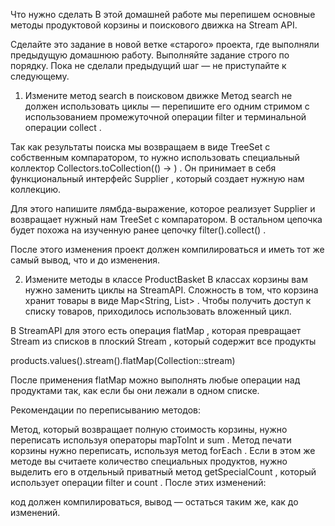 Что нужно сделать
В этой домашней работе мы перепишем основные методы продуктовой корзины и поискового движка на Stream API.

Сделайте это задание в новой ветке «старого» проекта, где выполняли предыдущую домашнюю работу. Выполняйте задание строго по порядку. Пока не сделали предыдущий шаг — не приступайте к следующему.

1. Измените метод search в поисковом движке
   Метод
   search
   не должен использовать циклы — перепишите его одним стримом с использованием промежуточной операции
   filter
   и терминальной операции
   collect
   .

Так как результаты поиска мы возвращаем в виде
TreeSet
с собственным компаратором, то нужно использовать специальный коллектор
Collectors.toCollection(() → )
. Он принимает в себя функциональный интерфейс
Supplier<Collection>
, который создает нужную нам коллекцию.

Для этого напишите лямбда-выражение, которое реализует
Supplier
и возвращает нужный нам
TreeSet
с компаратором. В остальном цепочка будет похожа на изученную ранее цепочку
filter().collect()
.

После этого изменения проект должен компилироваться и иметь тот же самый вывод, что и до изменения.

2. Измените методы в классе ProductBasket
   В классах корзины вам нужно заменить циклы на StreamAPI. Сложность в том, что корзина хранит товары в виде
   Map<String, List<Product>>
   . Чтобы получить доступ к списку товаров, приходилось использовать вложенный цикл.

В StreamAPI для этого есть операция
flatMap
, которая превращает
Stream
из списков в плоский
Stream
, который содержит все продукты

products.values().stream().flatMap(Collection::stream)

После применения
flatMap
можно выполнять любые операции над продуктами так, как если бы они лежали в одном списке.

Рекомендации по переписыванию методов:

Метод, который возвращает полную стоимость корзины, нужно переписать используя операторы
mapToInt
и
sum
.
Метод печати корзины нужно переписать, используя метод
forEach
. Если в этом же методе вы считаете количество специальных продуктов, нужно выделить его в отдельный приватный метод
getSpecialCount
, который использует операции
filter
и
count
.
После этих изменений:

код должен компилироваться,
вывод — остаться таким же, как до изменений.